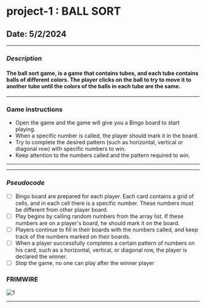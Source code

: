 # project-1 : BALL SORT

## Date: 5/2/2024

---

### **_Description_**

#### The ball sort game,  is a game that contains tubes, and each tube contains balls of different colors. The player clicks on the ball to try to move it to another tube until the colors of the balls in each tube are the same.

---

### **Game instructions**

- Open the game and the game will give you a Bingo board to start playing.
- When a specific number is called, the player should mark it in the board.
- Try to complete the desired pattern (such as horizontal, vertical or diagonal row) with specific numbers to win.
- Keep attention to the numbers called and the pattern required to win.

---

---

### **_Pseudocode_**

- [ ] Bingo board are prepared for each player. Each card contains a grid of cells, and in each cell there is a specific number. These numbers must be different from other player board.
- [ ] Play begins by calling random numbers from the  array list. If these numbers are on a player's board, he should mark it on the board.
- [ ] Players continue to fill in their boards with the numbers called, and keep track of the numbers marked on their boards.
- [ ] When a player successfully completes a certain pattern of numbers on his card, such as a horizontal, vertical, or diagonal row, the player is declared the winner.
- [ ] Stop the game, no one can play after the winner player

### **FRIMWIRE**

![1](https://www5.0zz0.com/2024/05/02/11/585337051.png)


---
